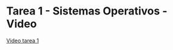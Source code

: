# Tarea 1 - Sistemas Operativos - Video

[Video tarea 1](https://www.youtube.com/watch?v=lDmIoItmjbI)
